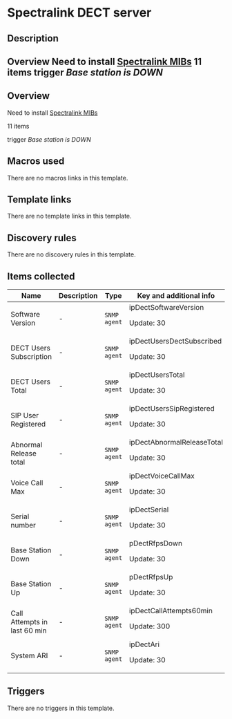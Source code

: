 # Spectralink DECT server

## Description

## Overview Need to install [Spectralink MIBs](http://support.spectralink.com/resources/spectralink-ip-dect-mib-files "Spectralink MIBs") 11 items trigger *Base station is DOWN* 

## Overview

Need to install [Spectralink MIBs](http://support.spectralink.com/resources/spectralink-ip-dect-mib-files "Spectralink MIBs")


11 items


trigger *Base station is DOWN*



## Macros used

There are no macros links in this template.

## Template links

There are no template links in this template.

## Discovery rules

There are no discovery rules in this template.

## Items collected

|Name|Description|Type|Key and additional info|
|----|-----------|----|----|
|Software Version|<p>-</p>|`SNMP agent`|ipDectSoftwareVersion<p>Update: 30</p>|
|DECT Users Subscription|<p>-</p>|`SNMP agent`|ipDectUsersDectSubscribed<p>Update: 30</p>|
|DECT Users Total|<p>-</p>|`SNMP agent`|ipDectUsersTotal<p>Update: 30</p>|
|SIP User Registered|<p>-</p>|`SNMP agent`|ipDectUsersSipRegistered<p>Update: 30</p>|
|Abnormal Release total|<p>-</p>|`SNMP agent`|ipDectAbnormalReleaseTotal<p>Update: 30</p>|
|Voice Call Max|<p>-</p>|`SNMP agent`|ipDectVoiceCallMax<p>Update: 30</p>|
|Serial number|<p>-</p>|`SNMP agent`|ipDectSerial<p>Update: 30</p>|
|Base Station Down|<p>-</p>|`SNMP agent`|pDectRfpsDown<p>Update: 30</p>|
|Base Station Up|<p>-</p>|`SNMP agent`|pDectRfpsUp<p>Update: 30</p>|
|Call Attempts in last 60 min|<p>-</p>|`SNMP agent`|ipDectCallAttempts60min<p>Update: 300</p>|
|System ARI|<p>-</p>|`SNMP agent`|ipDectAri<p>Update: 30</p>|
## Triggers

There are no triggers in this template.

